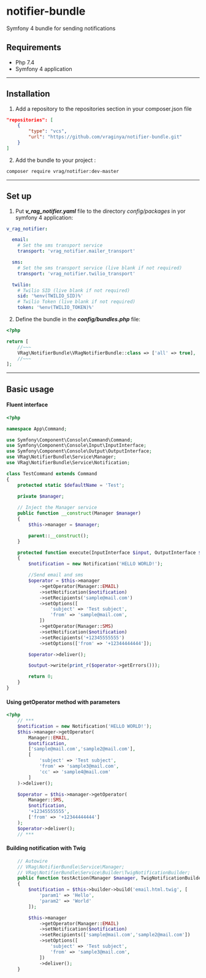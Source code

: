 notifier-bundle
=====================
Symfony 4 bundle for sending notifications

Requirements
-----------------------------------
* Php 7.4
* Symfony 4 application
***
Installation
-----------------------------------
1. Add a repository to the repositories section in your composer.json file
```json
"repositories": [
    {
        "type": "vcs",
        "url": "https://github.com/vraginya/notifier-bundle.git"
    }
]
```
2. Add the bundle to your project :
```bash
composer require vrag/notifier:dev-master
```
***
Set up
-----------------------------------
1. Put ***v_rag_notifier.yaml*** file to the directory _config/packages_ in yor symfony 4 application:
```yaml
v_rag_notifier:

  email:
    # Set the sms transport service
    transport: 'vrag_notifier.mailer_transport'

  sms:
    # Set the sms transport service (live blank if not required)
    transport: 'vrag_notifier.twilio_transport'

  twilio:
    # Twilio SID (live blank if not required)
    sid: '%env(TWILIO_SID)%'
    # Twilio Token (live blank if not required)
    token: '%env(TWILIO_TOKEN)%'
```
2. Define the bundle in the ***config/bundles.php*** file:
```php
<?php

return [
    //~~~
    VRag\NotifierBundle\VRagNotifierBundle::class => ['all' => true],
    //~~~
];

```
***
Basic usage
-----------------------------------
#### Fluent interface
```php
<?php

namespace App\Command;

use Symfony\Component\Console\Command\Command;
use Symfony\Component\Console\Input\InputInterface;
use Symfony\Component\Console\Output\OutputInterface;
use VRag\NotifierBundle\Service\Manager;
use VRag\NotifierBundle\Service\Notification;

class TestCommand extends Command
{
    protected static $defaultName = 'Test';

    private $manager;
    
    // Inject the Manager service
    public function __construct(Manager $manager)
    {
        $this->manager = $manager;

        parent::__construct();
    }

    protected function execute(InputInterface $input, OutputInterface $output): int
    {
        $notification = new Notification('HELLO WORLD!');

        //Send email and sms
        $operator = $this->manager
            ->getOperator(Manager::EMAIL)
            ->setNotification($notification)
            ->setRecipients('sample@mail.com')
            ->setOptions([
                'subject' => 'Test subject',
                'from' => 'sample@mail.com',
            ])
            ->getOperator(Manager::SMS)
            ->setNotification($notification)
            ->setRecipients('+12345555555')
            ->setOptions(['from' => '+12344444444']);

        $operator->deliver();

        $output->write(print_r($operator->getErrors()));

        return 0;
    }
}
```
#### Using getOperator method with parameters
```php
<?php
    // ***
    $notification = new Notification('HELLO WORLD!');
    $this->manager->getOperator(
        Manager::EMAIL,
        $notification,
        ['sample@mail.com','sample2@mail.com'],
        [
            'subject' => 'Test subject',
            'from' => 'sample3@mail.com',
            'cc' => 'sample4@mail.com'
        ]
    )->deliver();

    $operator = $this->manager->getOperator(
        Manager::SMS,
        $notification,
        '+12345555555',
        ['from' => '+12344444444']
    );
    $operator->deliver();
    // ***
```
#### Building notification with Twig
```php
    // Autowire
    // VRag\NotifierBundle\Service\Manager;
    // VRag\NotifierBundle\Service\Builder\TwigNotificationBuilder;
    public function testAction(Manager $manager, TwigNotificationBuilder $builder): int
    {
        $notification = $this->builder->build('email.html.twig', [
            'param1' => 'Hello', 
            'param2' => 'World'
        ]);

        $this->manager
            ->getOperator(Manager::EMAIL)
            ->setNotification($notification)
            ->setRecipients(['sample@mail.com','sample2@mail.com'])
            ->setOptions([
                'subject' => 'Test subject',
                'from' => 'sample3@mail.com',
            ])
            ->deliver();
    }
```
